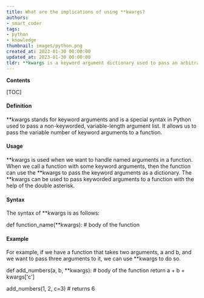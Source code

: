 ```yaml
---
title: What are the implications of using **kwargs?
authors:
- smart_coder
tags:
- python
- knowledge
thumbnail: images/python.png
created_at: 2023-01-30 00:00:00
updated_at: 2023-01-30 00:00:00
tldr: **kwargs is a keyword argument dictionary used to pass an arbitrary number of keyword arguments to a function in Python.
---
```


**Contents**

[TOC]

#### Definition
**kwargs stands for keyword arguments and is a special syntax in Python used to pass a non-keyworded, variable-length argument list. It allows us to pass the variable number of keyword arguments to a function.

#### Usage
**kwargs is used when we want to handle named arguments in a function. When we call a function with some keyword arguments, then the function can use the **kwargs to pass the keyword arguments as a dictionary. The **kwargs can be used to pass keyworded arguments to a function with the help of the double asterisk. 

#### Syntax
The syntax of **kwargs is as follows:

def function_name(**kwargs):
    # body of the function

#### Example
For example, if we have a function that takes two arguments, a and b, and we want to pass three arguments to it, we can use **kwargs to do so. 

def add_numbers(a, b, **kwargs):
    # body of the function
    return a + b + kwargs['c']

add_numbers(1, 2, c=3)  # returns 6
